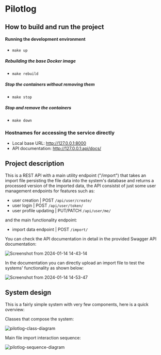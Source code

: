 # Pilotlog

## How to build and run the project

#### Running the development environment

* `make up`

##### Rebuilding the base Docker image

* `make rebuild`

##### Stop the containers without removing them
* `make stop`

##### Stop and remove the containers
* `make down`

### Hostnames for accessing the service directly

* Local base URL: http://127.0.0.1:8000
* API documentation: http://127.0.0.1:api/docs/

## Project description

This is a REST API with a main utility endpoint ("/import") that takes an import file persisting
the file data into the system's database and returns a processed version of the imported data,
the API consistst of just some user management endpoints for features such as:
- user creation | POST ```/api/user/create/```
- user login | POST ```/api/user/token/```
- user profile updating | PUT/PATCH ```/api/user/me/```

and the main functionality endpoint:
- import data endpoint | POST ```/import/```

You can check the API documentation in detail in the provided Swagger API documentation:

![Screenshot from 2024-01-14 14-43-14](https://github.com/HenBK/pilotlog/assets/42653917/b303b5e2-cfe6-43a8-abf0-a1b3e4b3052b)

In the documentation you can directly upload an import file to test the systems' functionality as shown below:

![Screenshot from 2024-01-14 14-53-47](https://github.com/HenBK/pilotlog/assets/42653917/f30dc819-9e56-4b21-9167-be0203522fa1)

## System design

This is a fairly simple system with very few components, here is a quick overview:

Classes that compose the system:

![pilotlog-class-diagram](https://github.com/HenBK/pilotlog/assets/42653917/9cfc0eda-847c-4105-9335-5fbfd106dbfc)

Main file import interaction sequence:

![pilotlog-sequence-diagram](https://github.com/HenBK/pilotlog/assets/42653917/5214cc17-00e0-4f69-8fba-36de8c8b0f42)

